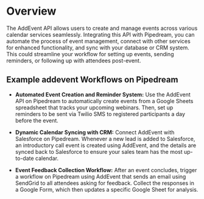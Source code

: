 # Overview

The AddEvent API allows users to create and manage events across various calendar services seamlessly. Integrating this API with Pipedream, you can automate the process of event management, connect with other services for enhanced functionality, and sync with your database or CRM system. This could streamline your workflow for setting up events, sending reminders, or following up with attendees post-event.

## Example addevent Workflows on Pipedream

- **Automated Event Creation and Reminder System:** Use the AddEvent API on Pipedream to automatically create events from a Google Sheets spreadsheet that tracks your upcoming webinars. Then, set up reminders to be sent via Twilio SMS to registered participants a day before the event.

- **Dynamic Calendar Syncing with CRM:** Connect AddEvent with Salesforce on Pipedream. Whenever a new lead is added to Salesforce, an introductory call event is created using AddEvent, and the details are synced back to Salesforce to ensure your sales team has the most up-to-date calendar.

- **Event Feedback Collection Workflow:** After an event concludes, trigger a workflow on Pipedream using AddEvent that sends an email using SendGrid to all attendees asking for feedback. Collect the responses in a Google Form, which then updates a specific Google Sheet for analysis.
